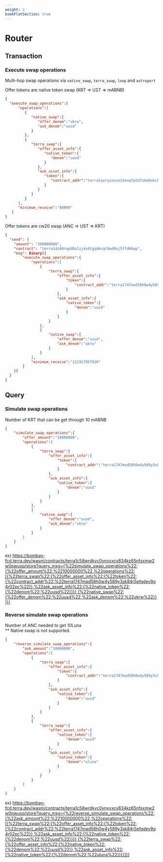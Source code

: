 ```yaml
---
weight: 2
bookFlatSection: true
---
```


# Router

## Transaction

### Execute swap operations

Multi-hop swap operations via `native_swap`, `terra_swap`, `loop` and `astroport`<br />

Offer tokens are native token swap (KRT => UST => mABNB)
```json
{
  "execute_swap_operations":{
      "operations":[
         {
            "native_swap":{
               "offer_denom":"ukrw",
               "ask_denom":"uusd"
            }
         },
         {
            "terra_swap":{
               "offer_asset_info":{
                  "native_token":{
                     "denom":"uusd"
                  }
               },
               "ask_asset_info":{
                  "token":{
                     "contract_addr":"terra1avryzxnsn2denq7p2d7ukm6nkck9s0rz2llgnc"
                  }
               }
            }
         }
      ],
      "minimum_receive":"88000"
   }
}
```

Offer tokens are cw20 swap (ANC => UST => KRT)
```json
{
  "send": {
    "amount": "100000000",
    "contract": "terra14z80rwpd0alzj4xdtgqdmcqt9wd9xj5ffd60wp",
    "msg": Binary({
        "execute_swap_operations":{
            "operations":[
                {
                    "terra_swap":{
                        "offer_asset_info":{
                            "token":{
                                "contract_addr":"terra1747mad58h0w4y589y3sk84r5efqdev9q4r02pc"
                            }
                        },
                        "ask_asset_info":{
                            "native_token":{
                                "denom":"uusd"
                            }
                        }
                    }
                },
                {
                    "native_swap":{
                        "offer_denom":"uusd",
                        "ask_denom":"ukrw"
                    }
                }
            ],
            "minimum_receive":"121917057920"
        }
    })
  }
}
```

## Query


### Simulate swap operations
Number of KRT that can be get through 10 mABNB <br>
```json
{
    "simulate_swap_operations":{
        "offer_amount":"10000000",
        "operations":[
            {
                "terra_swap":{
                    "offer_asset_info":{
                        "token":{
                            "contract_addr":"terra1747mad58h0w4y589y3sk84r5efqdev9q4r02pc"
                        }
                    },
                    "ask_asset_info":{
                        "native_token":{
                            "denom":"uusd"
                        }
                    }
                }
            },
            {
                "native_swap":{
                    "offer_denom":"uusd",
                    "ask_denom":"ukrw"
                }
            }
        ]
    }
}
```
ex) https://bombay-fcd.terra.dev/wasm/contracts/terra1c58wrdkyc0ynvvxcv834kz65nfsxmw2w0pwusq/store?query_msg={%22simulate_swap_operations%22:{%22offer_amount%22:%2210000000%22,%22operations%22:[{%22terra_swap%22:{%22offer_asset_info%22:{%22token%22:{%22contract_addr%22:%22terra1747mad58h0w4y589y3sk84r5efqdev9q4r02pc%22}},%22ask_asset_info%22:{%22native_token%22:{%22denom%22:%22uusd%22}}}},{%22native_swap%22:{%22offer_denom%22:%22uusd%22,%22ask_denom%22:%22ukrw%22}}]}}

### Reverse simulate swap operations
Number of ANC needed to get 10Luna <br>
** Native swap is not supported. <br>
```json
{
    "reverse_simulate_swap_operations":{
        "ask_amount":"10000000",
        "operations":[
            {
                "terra_swap":{
                    "offer_asset_info":{
                        "token":{
                            "contract_addr":"terra1747mad58h0w4y589y3sk84r5efqdev9q4r02pc"
                        }
                    },
                    "ask_asset_info":{
                        "native_token":{
                            "denom":"uusd"
                        }
                    }
                }
            },
            {
                "terra_swap":{
                    "offer_asset_info":{
                        "native_token":{
                            "denom":"uusd"
                        }
                    },
                    "ask_asset_info":{
                        "native_token":{
                            "denom":"uluna"
                        }
                    }
                }
            }
        ]
    }
}
```
ex) https://bombay-fcd.terra.dev/wasm/contracts/terra1c58wrdkyc0ynvvxcv834kz65nfsxmw2w0pwusq/store?query_msg={%22reverse_simulate_swap_operations%22:{%22ask_amount%22:%2210000000%22,%22operations%22:[{%22terra_swap%22:{%22offer_asset_info%22:{%22token%22:{%22contract_addr%22:%22terra1747mad58h0w4y589y3sk84r5efqdev9q4r02pc%22}},%22ask_asset_info%22:{%22native_token%22:{%22denom%22:%22uusd%22}}}},{%22terra_swap%22:{%22offer_asset_info%22:{%22native_token%22:{%22denom%22:%22uusd%22}},%22ask_asset_info%22:{%22native_token%22:{%22denom%22:%22uluna%22}}}}]}}